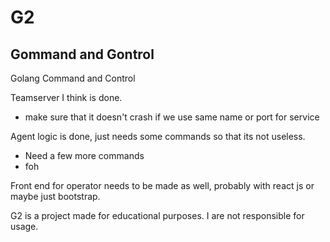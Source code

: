 # G2
## Gommand and Gontrol
Golang Command and Control

Teamserver I think is done. 
- make sure that it doesn't crash if we use same name or port for service

Agent logic is done, just needs some commands so that its not useless.
- Need a few more commands
- foh


Front end for operator needs to be made as well, probably with react js or maybe just bootstrap.

G2 is a project made for educational purposes. I are not responsible for usage. 
